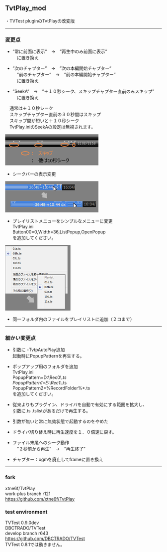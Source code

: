 ﻿
## TvtPlay_mod
   ・TVTest pluginのTvtPlayの改変版


-------------------------------------------------------------------------
### 変更点

* ”常に前面に表示”　→　”再生中のみ前面に表示”  
　に置き換え  


* ”次のチャプター”　→　”次の本編開始チャプター”  
　”前のチャプター”　→　”前の本編開始チャプター”  
　に置き換え


* ”SeekA”　→　”＋１０秒シーク、スキップチャプター直前のみスキップ”  
　に置き換え  

　通常は＋１０秒シーク  
　スキップチャプター直前の３０秒間はスキップ  
　スキップ間が短いと＋１０秒シーク  
　TvtPlay.iniのSeekAの設定は無視されます。  

![SeekA](./TvtPlay_mod_SeekA.png)


* シークバーの表示変更  

![SeekBar](./TvtPlay_mod_SeekBar.png)  


* プレイリストメニューをシンプルなメニューに変更  
TvtPlay.ini  
Button00=0,Width=36,ListPopup,OpenPopup  
を追加してください。


![Playlist](./TvtPlay_mod_Playlist.png)  

 
* 同一フォルダ内のファイルをプレイリストに追加（２コまで）  



-------------------------------------------------------------------------
### 細かい変更点

* 引数に -TvtpAutoPlay追加  
起動時にPopupPatternを再生する。


* ポップアップ用のフォルダを追加  
TvtPlay.ini  
PopupPattern=D:\Rec0\\*.ts  
PopupPattern1=E:\Rec1\\*.ts  
PopupPattern2=%RecordFolder%*.ts  
を追加してください。


* 従来よりもプラグイン、ドライバを自動で有効にする範囲を拡大し、  
  引数に.ts .tslistがあるだけで再生する。  
  

* 引数が無いと常に無効状態で起動するのをやめた


* ドライバ切り替え時に再生速度を１．０倍速に戻す。  


* ファイル末尾へのシーク動作  
　”２秒前から再生”　→　”再生終了”


* チャプター：ogmを廃止してframeに置き換え



-------------------------------------------------------------------------
### fork  

xtne6f/TvtPlay  
work-plus branch r121  
<https://github.com/xtne6f/TvtPlay>  


### test environment  

TVTest 0.9.0dev  
DBCTRADO/TVTest  
develop branch r643  
<https://github.com/DBCTRADO/TVTest>  
TVTest 0.8.1では動きません。


